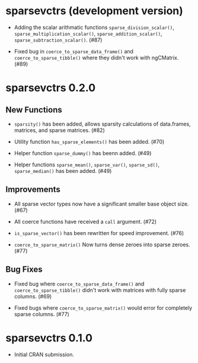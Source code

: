 # sparsevctrs (development version)

* Adding the scalar arithmatic functions `sparse_division_scalar()`, `sparse_multiplication_scalar()`, `sparse_addition_scalar()`, `sparse_subtraction_scalar()`. (#87)

* Fixed bug in `coerce_to_sparse_data_frame()` and `coerce_to_sparse_tibble()` where they didn't work with ngCMatrix. (#89)

# sparsevctrs 0.2.0

## New Functions

* `sparsity()` has been added, allows sparsity calculations of data.frames, matrices, and sparse matrices. (#82)

* Utility function `has_sparse_elements()` has been added. (#70)

* Helper function `sparse_dummy()` has beenn added. (#49)

* Helper functions `sparse_mean()`, `sparse_var()`, `sparse_sd()`, `sparse_median()` has been added. (#49)

## Improvements

* All sparse vector types now have a significant smaller base object size. (#67)

* All coerce functions have received a `call` argument. (#72)

* `is_sparse_vector()` has been rewritten for speed improvement. (#76)

* `coerce_to_sparse_matrix()` Now turns dense zeroes into sparse zeroes. (#77)

## Bug Fixes

* Fixed bug where `coerce_to_sparse_data_frame()` and `coerce_to_sparse_tibble()` didn't work with matrices with fully sparse columns. (#69)

* Fixed bugs where `coerce_to_sparse_matrix()` would error for completely sparse columns. (#77)

# sparsevctrs 0.1.0

* Initial CRAN submission.
